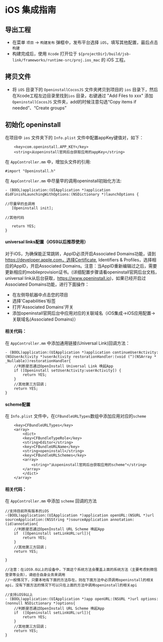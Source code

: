 # iOS 集成指南

## 导出工程
- 在菜单 `项目` -> `构建发布` 弹框中，发布平台选择 `iOS`，填写其他配置，最后点击 `构建`
- 构建完成后，使用 `Xcode` 打开位于 `${projectDir}/build/jsb-link/frameworks/runtime-src/proj.ios_mac` 的 iOS 工程。

## 拷贝文件
- 将 `iOS` 目录下的 `OpeninstallCocosJS` 文件夹拷贝到项目的 `ios` 目录下，然后在Xcode工程左边目录里找到`ios` 目录，右键通过 "Add Files to xxx" 添加 `OpeninstallCocosJS` 文件夹，add的时候注意勾选“Copy items if needed”、“Create groups”

## 初始化 openinstall 

在项目中 `ios` 文件夹下的 `Info.plist` 文件中配置appKey键值对，如下：

``` plist
  	<key>com.openinstall.APP_KEY</key>
	<string>从openinstall官网后台获取应用的appKey</string>
```

在 `AppController.mm` 中，增加头文件的引用:

```obj
#import "Openinstall.h"
```

在 `AppController.mm` 中尽量早的调用openinstall初始化方法:

```obj
- (BOOL)application:(UIApplication *)application didFinishLaunchingWithOptions:(NSDictionary *)launchOptions {
   
//尽量早的去调用
   [Openinstall init];

//其他代码

   return YES;
}

```

#### universal links配置（iOS9以后推荐使用）

对于iOS，为确保能正常跳转，AppID必须开启Associated Domains功能，请到 https://developer.apple.com，选择Certificate, Identifiers & Profiles，选择相应的AppID，开启Associated Domains。注意：当AppID重新编辑过之后，需要更新相应的mobileprovision证书。(详细配置步骤请看openinstall官网后台文档，universal link从后台获取，https://www.openinstall.io)，如果已经开启过Associated Domains功能，进行下面操作：

- 在左侧导航器中点击您的项目
- 选择'Capabilities'标签
- 打开'Associated Domains'开关
- 添加openinstall官网后台中应用对应的关联域名（iOS集成->iOS应用配置->关联域名(Associated Domains)）

#### 相关代码：

在 `AppController.mm` 中添加通用链接(Universal Link)回调方法：

```obj
- (BOOL)application:(UIApplication *)application continueUserActivity:(NSUserActivity *)userActivity restorationHandler:(void (^)(NSArray * _Nullable))restorationHandler{
    //判断是否通过OpenInstall Universal Link 唤起App
    if ([Openinstall setUserActivity:userActivity]) {
        return YES;
    }
    //其他第三方回调；
    return YES;
}
```

#### scheme配置

在 `Info.plist` 文件中，在`CFBundleURLTypes`数组中添加应用对应的`scheme`

``` plist
	<key>CFBundleURLTypes</key>
	<array>
	    <dict>
		<key>CFBundleTypeRole</key>
		<string>Editor</string>
		<key>CFBundleURLName</key>
		<string>openinstall</string>
		<key>CFBundleURLSchemes</key>
		<array>
		    <string>"从openinstall官网后台获取应用的scheme"</string>
		</array>
	    </dict>
	</array>
```

#### 相关代码：

在 `AppController.mm` 中添加 `scheme` 回调的方法

```obj
//支持目前所有版本的iOS
-(BOOL)application:(UIApplication *)application openURL:(NSURL *)url sourceApplication:(NSString *)sourceApplication annotation:(id)annotation{
    //判断是否通过OpenInstall URL Scheme 唤起App
    if  ([Openinstall setLinkURL:url]){
        return YES;
    }
    //其他第三方回调；
    return YES;
    
}

//注意：在iOS9.0以上的设备中，下面这个系统方法会覆盖上面的系统方法（主要考虑到微信登录等业务），请结合自身业务来调用
//一般情况下，只要本地有下面的方法存在，则在下面方法中必须调用openinstall的相关api，没有下面方法的情况下可以只在上面的方法中调用openinstall的相关api

//支持iOS9以上
- (BOOL)application:(UIApplication *)app openURL:(NSURL *)url options:(nonnull NSDictionary *)options{
    //判断是否通过OpenInstall URL Scheme 唤起App
    if  ([Openinstall setLinkURL:url]){
        return YES;
    }
    //其他第三方回调；
    return YES;
}
```

